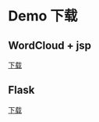 # Demo 下载

## WordCloud + jsp

[下载](http://cuc.yingshinet.com/MOOC/demo/wordcloud+jsp.rar)

## Flask

[下载](http://cuc.yingshinet.com/MOOC/demo/CH14.rar)